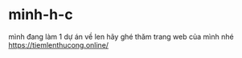 # minh-h-c
mình đang làm 1 dự án về len hãy ghé thăm trang web của mình nhé https://tiemlenthucong.online/
